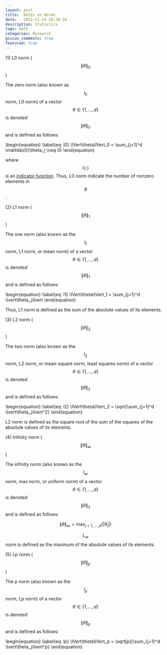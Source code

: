 ```yaml
---
layout: post
title:  Notes on Norms
date:   2022-11-24 20:30:16
description: Statistics
tags: math 
categories: Research
giscus_comments: true
featured: true
---
```


(1) L0 norm ($$\|\theta\|_0$$)

The zero norm (also known as $$l_0$$ norm, L0 norm) of a vector $$\theta \in \{1,...,d\}$$ is denoted $$\|\theta\|_0$$ and is defined as follows:

\begin{equation}
\label{eq: l0}
\lVert\theta\lVert_0 = \sum_{j=1}^d \mathbb{I}(\theta_j \neq 0)
\end{equation}

where $$\mathbb{I}(\cdot)$$ is an [indicator function](https://en.wikipedia.org/wiki/Indicator_function). Thus, L0 norm indicate the number of nonzero elements in $$\theta$$.

(2) L1 norm ($$\|\theta\|_1$$)

The one norm (also known as the $$l_1$$ norm, L1 norm, or mean norm) of a vector $$\theta \in \{1,...,d\}$$ is denoted $$\|\theta\|_1$$ and is defined as follows:

\begin{equation}
\label{eq: l1}
\lVert\theta\lVert_1 = \sum_{j=1}^d \lvert\theta_j\lvert
\end{equation}

Thus, L1 norm is defined as the sum of the absolute values of its elements.

(3) L2 norm ($$\|\theta\|_2$$)

The two norm (also known as the $$l_2$$ norm, L2 norm, or mean-square norm, least squares norm) of a vector $$\theta \in \{1,...,d\}$$ is denoted $$\|\theta\|_2$$ and is defined as follows:

\begin{equation}
\label{eq: l2}
\lVert\theta\lVert_2 = \sqrt{\sum_{j=1}^d \lvert\theta_j\lvert^2}
\end{equation}

L2 norm is defined as the square root of the sum of the squares of the absolute values of its elements.

(4) Infinity norm  ($$\|\theta\|_{\infty}$$)

The infinity norm (also known as the $$l_{\infty}$$ norm, max norm, or uniform norm) of a vector $$\theta \in \{1,...,d\}$$ is denoted $$\|\theta\|_2$$ and is defined as follows:

$$
\begin{equation}
\label{eq: linf}
\|\theta\|_{\infty} = \max_{j=1,...,d} \{|\theta_j|\}
\end{equation}
$$

$$L_{\infty}$$ norm is defined as the maximum of the absolute values of its elements.

(5) Lp norm  ($$\|\theta\|_{p}$$)

The p norm (also known as the $$l_p$$ norm, Lp norm) of a vector $$\theta \in \{1,...,d\}$$ is denoted $$\|\theta\|_p$$ and is defined as follows:

\begin{equation}
\label{eq: lp}
\lVert\theta\lVert_p = \sqrt[p]{\sum_{j=1}^d \lvert\theta_j\lvert^p}
\end{equation}

